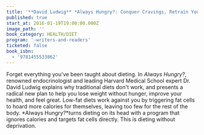 ```yaml
---
title: '**David Ludwig** *Always Hungry?: Conquer Cravings, Retrain Your Fat Cells, and Lose Weight Permanently*'
published: true
start_at: 2016-01-19T19:00:00.000Z
image_path: ''
book_category: HEALTH/DIET
program: '-writers-and-readers'
ticketed: false
book_isbn:
  - '9781455533862'
---
```


Forget everything you've been taught about dieting. In *Always Hungry*?, renowned endocrinologist and leading Harvard Medical School expert Dr. David Ludwig explains why traditional diets don't work, and presents a radical new plan to help you lose weight without hunger, improve your health, and feel great. Low-fat diets work against you by triggering fat cells to hoard more calories for themselves, leaving too few for the rest of the body. *Always Hungry?*turns dieting on its head with a program that ignores calories and targets fat cells directly. This is dieting without deprivation.